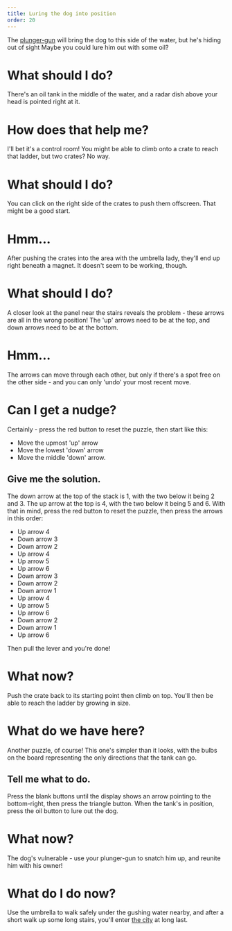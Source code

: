 ```yaml
---
title: Luring the dog into position
order: 20
---
```


The [plunger-gun](plunger) will bring the dog to this side of the water, but he's hiding out of sight Maybe you could lure him out with some oil?

# What should I do?
There's an oil tank in the middle of the water, and a radar dish above your head is pointed right at it.  

# How does that help me?
I'll bet it's a control room! You might be able to climb onto a crate to reach that ladder, but two crates? No way.

# What should I do?
You can click on the right side of the crates to push them offscreen. That might be a good start.

# Hmm...
After pushing the crates into the area with the umbrella lady, they'll end up right beneath a magnet. It doesn't seem to be working, though.

# What should I do?
A closer look at the panel near the stairs reveals the problem - these arrows are all in the wrong position! The 'up' arrows need to be at the top, and down arrows need to be at the bottom.

# Hmm...
The arrows can move through each other, but only if there's a spot free on the other side - and you can only 'undo' your most recent move. 

# Can I get a nudge?
Certainly - press the red button to reset the puzzle, then start like this:
* Move the upmost 'up' arrow
* Move the lowest 'down' arrow
* Move the middle 'down' arrow.

## Give me the solution.
The down arrow at the top of the stack is 1, with the two below it being 2 and 3. The up arrow at the top is 4, with the two below it being 5 and 6. 
With that in mind, press the red button to reset the puzzle, then press the arrows in this order:
* Up arrow 4
* Down arrow 3
* Down arrow 2
* Up arrow 4
* Up arrow 5
* Up arrow 6
* Down arrow 3
* Down arrow 2
* Down arrow 1
* Up arrow 4
* Up arrow 5
* Up arrow 6
* Down arrow 2
* Down arrow 1
* Up arrow 6

Then pull the lever and you're done!

# What now?
Push the crate back to its starting point then climb on top. You'll then be able to reach the ladder by growing in size.

# What do we have here?
Another puzzle, of course! This one's simpler than it looks, with the bulbs on the board representing the only directions that the tank can go.

## Tell me what to do.
Press the blank buttons until the display shows an arrow pointing to the bottom-right, then press the triangle button. When the tank's in position, press the oil button to lure out the dog.

# What now?
The dog's vulnerable - use your plunger-gun to snatch him up, and reunite him with his owner!

# What do I do now?
Use the umbrella to walk safely under the gushing water nearby, and after a short walk up some long stairs, you'll enter [the city](city) at long last.
